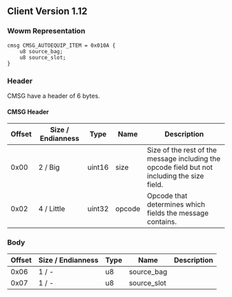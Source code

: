 ## Client Version 1.12

### Wowm Representation
```rust,ignore
cmsg CMSG_AUTOEQUIP_ITEM = 0x010A {
    u8 source_bag;
    u8 source_slot;
}
```
### Header
CMSG have a header of 6 bytes.

#### CMSG Header
| Offset | Size / Endianness | Type   | Name   | Description |
| ------ | ----------------- | ------ | ------ | ----------- |
| 0x00   | 2 / Big           | uint16 | size   | Size of the rest of the message including the opcode field but not including the size field.|
| 0x02   | 4 / Little        | uint32 | opcode | Opcode that determines which fields the message contains.|
### Body
| Offset | Size / Endianness | Type | Name | Description |
| ------ | ----------------- | ---- | ---- | ----------- |
| 0x06 | 1 / - | u8 | source_bag |  |
| 0x07 | 1 / - | u8 | source_slot |  |

